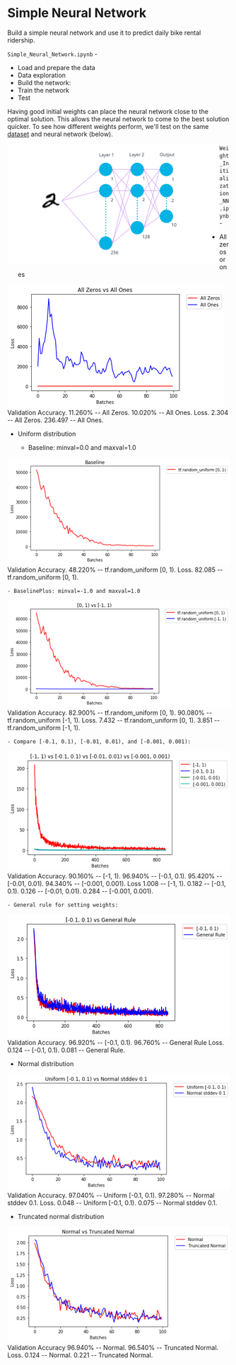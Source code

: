 # Simple Neural Network

Build a simple neural network and use it to predict daily bike rental ridership. 

`Simple_Neural_Network.ipynb` - 

* Load and prepare the data
* Data exploration
* Build the network:
* Train the network
* Test


Having good initial weights can place the neural network close to the optimal solution. This allows the neural network to come to the best solution quicker. To see how different weights perform, we'll test on the same [dataset](https://en.wikipedia.org/wiki/MNIST_database) and neural network (below).

<img style="float: left" src="images/neural_network.png"/> 


`Weight_Initialization_NN.ipynb` - 

* All zeros or ones

<img src="images/all_zero_one.png"/>   
Validation Accuracy. 
   11.260% -- All Zeros. 
   10.020% -- All Ones. 
Loss. 
    2.304  -- All Zeros. 
  236.497  -- All Ones. 

* Uniform distribution

	- Baseline: minval=0.0 and maxval=1.0

<img src="images/baseline.png"/> 
Validation Accuracy. 
   48.220% -- tf.random_uniform [0, 1). 
Loss. 
   82.085  -- tf.random_uniform [0, 1). 

	- BaselinePlus: minval=-1.0 and maxval=1.0

<img src="images/baselineplus.png"/> 
Validation Accuracy. 
   82.900% -- tf.random_uniform [0, 1). 
   90.080% -- tf.random_uniform [-1, 1). 
Loss. 
    7.432  -- tf.random_uniform [0, 1). 
    3.851  -- tf.random_uniform [-1, 1). 

	- Compare [-0.1, 0.1), [-0.01, 0.01), and [-0.001, 0.001):

<img src="images/compare.png"/>
Validation Accuracy. 
   90.160% -- [-1, 1). 
   96.940% -- [-0.1, 0.1). 
   95.420% -- [-0.01, 0.01). 
   94.340% -- [-0.001, 0.001). 
Loss  
    1.008  -- [-1, 1). 
    0.182  -- [-0.1, 0.1). 
    0.126  -- [-0.01, 0.01). 
    0.284  -- [-0.001, 0.001). 

	- General rule for setting weights:

<img src="images/generalrule.png"/>
Validation Accuracy. 
   96.920% -- [-0.1, 0.1). 
   96.760% -- General Rule  
Loss. 
    0.124  -- [-0.1, 0.1). 
    0.081  -- General Rule. 


* Normal distribution

<img src="images/normal.png"/>
Validation Accuracy. 
   97.040% -- Uniform [-0.1, 0.1). 
   97.280% -- Normal stddev 0.1. 
Loss. 
    0.048  -- Uniform [-0.1, 0.1). 
    0.075  -- Normal stddev 0.1. 


* Truncated normal distribution

<img src="images/tnormal.png"/>
Validation Accuracy  
   96.940% -- Normal. 
   96.540% -- Truncated Normal. 
Loss. 
    0.124  -- Normal. 
    0.221  -- Truncated Normal. 

